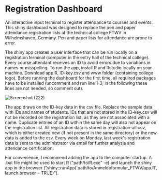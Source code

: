 # Registration Dashboard
An interactive input terminal to register attendance to courses and events. This shiny dashboard was designed to replace the pen and paper attendance registration lists at the technical college FTWV in Wilhelmshaven, Germany. Pen and paper lists for attendance are prone to error.

The shiny app creates a user interface that can be run locally on a registration terminal (computer in the entry hall of the technical college). Every course attendant receives an ID to avoid errors due to variations in names or misspelling. To run the app, install R and Rstudio locally on your machine. Download app.R, ID-key.csv and www folder (containing college logo). Before running the dashboard for the first time, all required packages have to be installed (uncomment and run line 1-3, in the following these lines are not needed, so comment out).

![Screenshot (222)](https://github.com/paulaschirr/registration-dashboard/assets/133666980/d2a76b7f-f3d9-4724-bd11-ede938eaf078)



The app draws on the ID-key data in the csv file. Replace the sample data with IDs and names of students. IDs that are not stored in the ID-key.csv will not be recorded on the registration list, as they are not associated with a name. Duplicate entries of an ID within the same day will also not appear on the registration list. All registration data is stored in registration-all.csv, which is either created new (if not present in the same directory) or the new data is added to the csv.
Every week on Monday, last week's registration data is sent to the administrator via email for further analysis and attendance certification.

For convenience, I recommend adding the app to the computer startup. A .bat file might be used to start R ("path/to/R.exe" -e) and launch the shiny app in the browser ("shiny::runApp('path/to/Anmeldeformular_FTWV/app.R’, launch.browser = TRUE)").

